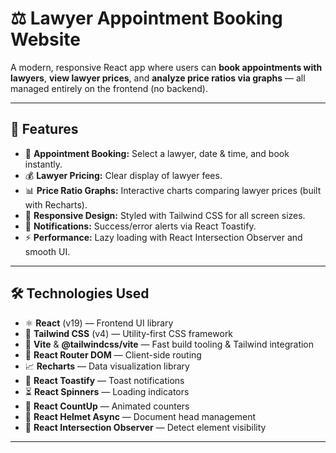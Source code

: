 # ⚖️ Lawyer Appointment Booking Website
 
A modern, responsive React app where users can **book appointments with lawyers**, **view lawyer prices**, and **analyze price ratios via graphs** — all managed entirely on the frontend (no backend).

---

## 🚀 Features

- 📅 **Appointment Booking:** Select a lawyer, date & time, and book instantly.
- 💰 **Lawyer Pricing:** Clear display of lawyer fees.
- 📊 **Price Ratio Graphs:** Interactive charts comparing lawyer prices (built with Recharts).
- 📱 **Responsive Design:** Styled with Tailwind CSS for all screen sizes.
- 🔔 **Notifications:** Success/error alerts via React Toastify.
- ⚡ **Performance:** Lazy loading with React Intersection Observer and smooth UI.

---

## 🛠️ Technologies Used

- ⚛️ **React** (v19) — Frontend UI library
- 🎨 **Tailwind CSS** (v4) — Utility-first CSS framework
- 🔧 **Vite** & **@tailwindcss/vite** — Fast build tooling & Tailwind integration
- 🔄 **React Router DOM** — Client-side routing
- 📈 **Recharts** — Data visualization library
- 🔔 **React Toastify** — Toast notifications
- ⏳ **React Spinners** — Loading indicators
- 🔢 **React CountUp** — Animated counters
- 🧠 **React Helmet Async** — Document head management
- 👀 **React Intersection Observer** — Detect element visibility

---